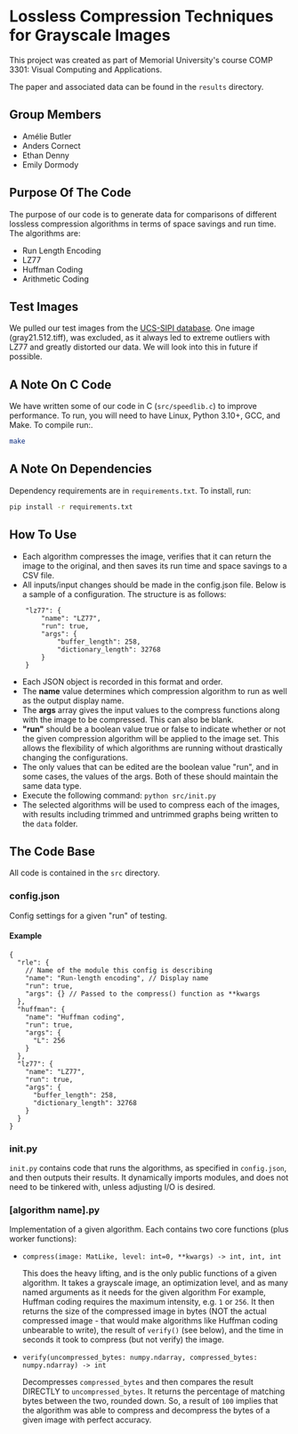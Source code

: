 # Lossless Compression Techniques for Grayscale Images

This project was created as part of Memorial University's course COMP 3301: Visual Computing and Applications.

The paper and associated data can be found in the `results` directory.

## Group Members

- Amélie Butler
- Anders Cornect
- Ethan Denny
- Emily Dormody

## Purpose Of The Code

The purpose of our code is to generate data for comparisons of different lossless compression algorithms in terms of space savings and run time. The algorithms are:

- Run Length Encoding
- LZ77
- Huffman Coding
- Arithmetic Coding

## Test Images

We pulled our test images from the [UCS-SIPI database](https://sipi.usc.edu/database/database.php?volume=misc). One image (gray21.512.tiff), was excluded, as it always led to extreme outliers with LZ77 and greatly distorted our data. We will look into this in future if possible.

## A Note On C Code

We have written some of our code in C (`src/speedlib.c`) to improve performance. To run, you will need to have Linux, Python 3.10+, GCC, and Make. To compile run:.

```bash
make
```

## A Note On Dependencies

Dependency requirements are in `requirements.txt`. To install, run:

```bash
pip install -r requirements.txt
```

## How To Use

- Each algorithm compresses the image, verifies that it can return the image to the original, and then saves its run time and space savings to a CSV file.
- All inputs/input changes should be made in the config.json file. Below is a sample of a configuration. The structure is as follows:

```jsonc
    "lz77": {
        "name": "LZ77",
        "run": true,
        "args": {
            "buffer_length": 258,
            "dictionary_length": 32768
        }
    }
```

- Each JSON object is recorded in this format and order.
- The **name** value determines which compression algorithm to run as well as the output display name.
- The **args** array gives the input values to the compress functions along with the image to be compressed. This can also be blank.
- **"run"** should be a boolean value true or false to indicate whether or not the given compression algorithm will be applied to the image set. This allows the flexibility of which algorithms are running without drastically changing the configurations.
- The only values that can be edited are the boolean value "run", and in some cases, the values of the args. Both of these should maintain the same data type.
- Execute the following command: `python src/init.py`
- The selected algorithms will be used to compress each of the images, with results including trimmed and untrimmed graphs being written to the `data` folder.

## The Code Base

All code is contained in the `src` directory.

### config.json

Config settings for a given "run" of testing.

#### Example

```jsonc
{
  "rle": {
    // Name of the module this config is describing
    "name": "Run-length encoding", // Display name
    "run": true,
    "args": {} // Passed to the compress() function as **kwargs
  },
  "huffman": {
    "name": "Huffman coding",
    "run": true,
    "args": {
      "L": 256
    }
  },
  "lz77": {
    "name": "LZ77",
    "run": true,
    "args": {
      "buffer_length": 258,
      "dictionary_length": 32768
    }
  }
}
```

### init.py

`init.py` contains code that runs the algorithms, as specified in `config.json`, and then outputs their results. It dynamically imports modules, and does not need to be tinkered with, unless adjusting I/O is desired.

### [algorithm name].py

Implementation of a given algorithm. Each contains two core functions (plus worker functions):

- `compress(image: MatLike, level: int=0, **kwargs) -> int, int, int`

  This does the heavy lifting, and is the only public functions of a given algorithm. It takes a grayscale image, an optimization level, and as many named arguments as it needs for the given algorithm For example, Huffman coding requires the maximum intensity, e.g. `1` or `256`. It then returns the size of the compressed image in bytes (NOT the actual compressed image - that would make algorithms like Huffman coding unbearable to write), the result of `verify()` (see below), and the time in seconds it took to compress (but not verify) the image.

- `verify(uncompressed_bytes: numpy.ndarray, compressed_bytes: numpy.ndarray) -> int`

  Decompresses `compressed_bytes` and then compares the result DIRECTLY to `uncompressed_bytes`. It returns the percentage of matching bytes between the two, rounded down. So, a result of `100` implies that the algorithm was able to compress and decompress the bytes of a given image with perfect accuracy.
